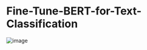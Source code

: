 # Fine-Tune-BERT-for-Text-Classification
![image](https://user-images.githubusercontent.com/117622500/233842599-2af9b4eb-84bd-4f29-a99d-a22713c6f4a2.png)

